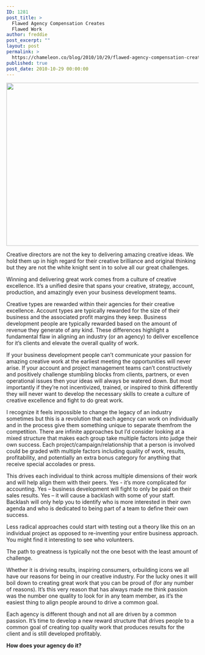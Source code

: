 ```yaml
---
ID: 1281
post_title: >
  Flawed Agency Compensation Creates
  Flawed Work
author: freddie
post_excerpt: ""
layout: post
permalink: >
  https://chameleon.co/blog/2010/10/29/flawed-agency-compensation-creates-flawed-work/
published: true
post_date: 2010-10-29 00:00:00
---
```

<!-- p.p1 {margin: 0.0px 0.0px 0.0px 0.0px; font: 16.0px Cambria} p.p2 {margin: 0.0px 0.0px 0.0px 0.0px; font: 16.0px Cambria; min-height: 19.0px} -->
<a href="https://takemetoyourleader.com/2010/10/29/flawed-agency-compensation-creates-flawed-work/motivational-artwork/" rel="attachment wp-att-1558"><img class="alignnone size-medium wp-image-1558" title="motivational artwork" src="https://takemetoyourleader.com/wp-content/uploads/2010/10/motivational-artwork-550x427.jpg" alt="" width="550" height="427" /></a>

Creative directors are not the key to delivering amazing creative ideas. We hold them up in high regard for their creative brilliance and original thinking but they are not the white knight sent in to solve all our great challenges.<!--more-->

Winning and delivering great work comes from a culture of creative excellence. It’s a unified desire that spans your creative, strategy, account, production, and amazingly even your business development teams.

Creative types are rewarded within their agencies for their creative excellence. Account types are typically rewarded for the size of their business and the associated profit margins they keep. Business development people are typically rewarded based on the amount of revenue they generate of any kind. These differences highlight a fundamental flaw in aligning an industry (or an agency) to deliver excellence for it’s clients and elevate the overall quality of work.

If your business development people can’t communicate your passion for amazing creative work at the earliest meeting the opportunities will never arise. If your account and project management teams can’t constructively and positively challenge stumbling blocks from clients, partners, or even operational issues then your ideas will always be watered down. But most importantly if they’re not incentivized, trained, or inspired to think differently they will never want to develop the necessary skills to create a culture of creative excellence and fight to do great work.
<!--more-->

I recognize it feels impossible to change the legacy of an industry sometimes but this is a revolution that each agency can work on individually and in the process give them something unique to separate themfrom the competition. There are infinite approaches but I’d consider looking at a mixed structure that makes each group take multiple factors into judge their own success. Each project/campaign/relationship that a person is involved could be graded with multiple factors including quality of work, results, profitability, and potentially an extra bonus category for anything that receive special accolades or press.

This drives each individual to think across multiple dimensions of their work and will help align them with their peers. Yes - it’s more complicated for accounting. Yes – business development will fight to only be paid on their sales results. Yes – it will cause a backlash with some of your staff. Backlash will only help you to identify who is more interested in their own agenda and who is dedicated to being part of a team to define their own success.

Less radical approaches could start with testing out a theory like this on an individual project as opposed to re-inventing your entire business approach. You might find it interesting to see who volunteers.

The path to greatness is typically not the one besot with the least amount of challenge.

Whether it is driving results, inspiring consumers, orbuilding icons we all have our reasons for being in our creative industry. For the lucky ones it will boil down to creating great work that you can be proud of (for any number of reasons). It’s this very reason that has always made me think passion was the number one quality to look for in any team member, as it’s the easiest thing to align people around to drive a common goal.

Each agency is different though and not all are driven by a common passion. It’s time to develop a new reward structure that drives people to a common goal of creating top quality work that produces results for the client and is still developed profitably.

<strong>How does your agency do it?</strong>